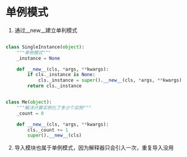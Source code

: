 # 单例模式

1. 通过__new__建立单利模式
```python

class SingleInstance(object):
    """单例模式"""
    _instance = None

    def __new__(cls, *args, **kwargs):
        if cls._instance is None:
            cls._instance = super().__new__(cls, *args, **kwargs)
        return cls._instance


class Me(object):
    """解决计算实例化了多少个实例"""
    _count = 0

    def __new__(cls, *args, **kwargs):
        cls._count += 1
        super().__new__(cls)
```

2. 导入模块也属于单例模式，因为解释器只会引入一次，重复导入没用